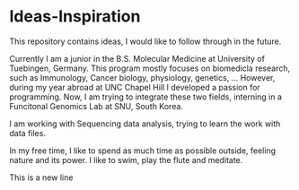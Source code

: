 # Ideas-Inspiration
This repository contains ideas, I would like to follow through in the future. 

Currently I am a junior in the B.S. Molecular Medicine at University of Tuebingen, Germany. This program mostly focuses on biomedicla research, such as Immunology, Cancer biology, physiology, genetics, ... 
However, during my year abroad at UNC Chapel Hill I developed a passion for programming. Now, I am trying to integrate these two fields, interning in a Funcitonal Genomics Lab at SNU, South Korea. 

I am working with Sequencing data analysis, trying to learn the work with data files. 

In my free time, I like to spend as much time as possible outside, feeling nature and its power. I like to swim, play the flute and meditate. 

This is a new line